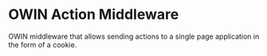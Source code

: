 # OWIN Action Middleware

OWIN middleware that allows sending actions to a single page application in the form of a cookie.
